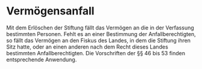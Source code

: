 # Vermögensanfall

Mit dem Erlöschen der Stiftung fällt das Vermögen an die in der Verfassung bestimmten Personen. Fehlt es an einer Bestimmung der Anfallberechtigten, so fällt das Vermögen an den Fiskus des Landes, in dem die Stiftung ihren Sitz hatte, oder an einen anderen nach dem Recht dieses Landes bestimmten Anfallberechtigten. Die Vorschriften der §§ 46 bis 53 finden entsprechende Anwendung.